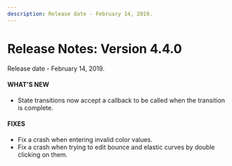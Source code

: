 ```yaml
---
description: Release date - February 14, 2019.
---
```


# Release Notes: Version 4.4.0
Release date - February 14, 2019.

#### WHAT'S NEW
- State transitions now accept a callback to be called when the transition is complete.

#### FIXES
- Fix a crash when entering invalid color values.
- Fix a crash when trying to edit bounce and elastic curves by double clicking on them.
